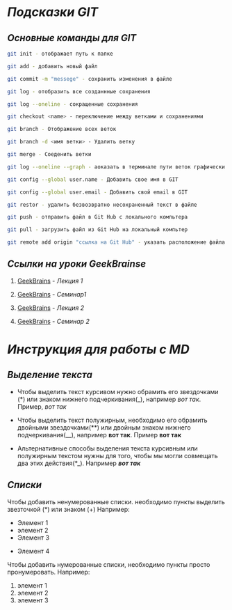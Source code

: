 # __*Подсказки GIT*__

## *Основные команды для GIT*
```sh
git init - отображает путь к папке
```
```sh
git add - добавить новый файл
```
```sh
git commit -m "messege" - сохранить изменения в файле
```
```sh
git log - отобразить все созданнные сохранения
```
```sh
git log --oneline - сокращенные сохранения
```
```sh
git checkout <name> - переключение между ветками и сохранениями
```
```sh
git branch - Отображение всех веток
```
```sh
git branch -d <имя ветки> - Удалить ветку
```
```sh
git merge - Соеденить ветки
```
```sh
git log --oneline --graph - аоказать в терминале пути веток графически
```
```sh
git config --global user.name - Добавить свое имя в GIT
```
```sh
git config --global user.email - Добавить свой email в GIT
```
```sh
git restor - удалить безвозвратно несохраненный текст в файле
```

```sh
git push - отправить файл в Git Hub с локального компьтера
```
```sh
git pull - загрузить файл из Git Hub на локальный компьтер 
```
```sh
git remote add origin "ссылка на Git Hub" - указать расположение файла в Git Hub
```

## *Ссылки на уроки GeekBrainse*
1. [GeekBrains]("https://gb.ru/lessons/408951" "Посмотреть лекцию 1") - _Лекция 1_

2. [GeekBrains]("https://gb.ru/lessons/408952" "Посмотреть Семинар 1") - _Семинар1_

3. [GeekBrains]("https://gb.ru/lessons/408953" "Посмотреть Лекцию 2") - _Лекция 2_

4. [GeekBrains]("https://gb.ru/lessons/408954" "Посмотреть Семинар 2") - _Семинар 2_
# __*Инструкция для работы с  MD*__

## *Выделение текста*

* Чтобы выделить текст курсивом нужно обрамить его звездочками (*) или знаком нижнего подчеркивания(_), например _вот так_. Пример, *вот так*

* Чтобы выделить текст полужирным, необходимо его обрамить двойными звездочками(**) или двойным знаком нижнего подчеркивания(__), например __вот так__. Пример **вот так**

* Альтернативные способы выделения текста курсивным или полужирным текстом нужны для того, чтобы мы могли совмещать два этих действия(*_).
Например *__вот так__*


## *Списки*

Чтобы добавить ненумерованные списки. необходимо пункты выделить звезточкой (*) или знаком (+)
Например:
* Элемент 1
* элемент 2
* Элемент 3
+ Элемент 4

Чтобы добавить нумерованные списки, необходимо пункты просто пронумеровать.
Например:
1. элемент 1
2. элемент 2
3. элемент 3
